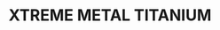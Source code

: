 ---
layout: product
title: "XTREME METAL TITANIUM"
price: "750" 
desc: "Enamel Metalizer 35mL"
img_path: "/assets/img/AK669.webp"
brand: "AK "
available: true
special_offer: false
new: false
soon: false
cat: "020000"
subcat: "020200"
subsubcat: "020205"
sifra: "AK669"
popular: false
spec: true
---